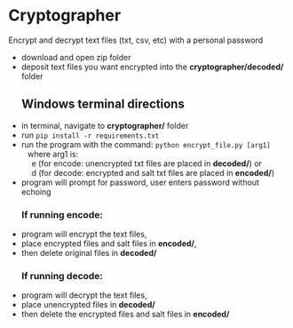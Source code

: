 # Cryptographer
Encrypt and decrypt text files (txt, csv, etc) with a personal password

- download and open zip folder
- deposit text files you want encrypted into the **cryptographer/decoded/** folder
  ## Windows terminal directions
- in terminal, navigate to **cryptographer/** folder
- run `pip install -r requirements.txt`
- run the program with the command: `python encrypt_file.py [arg1]` <br /> &ensp; where arg1 is:<br /> &emsp; e (for encode: unencrypted txt files are placed in **decoded/**) or <br /> &emsp; d (for decode: encrypted and salt txt files are placed in **encoded/**)
- program will prompt for password, user enters password without echoing
  ### If running encode: 
- program will encrypt the text files,
- place encrypted files and salt files in **encoded/**,
- then delete original files in **decoded/**
  ### If running decode:
- program will decrypt the text files,
- place unencrypted files in **decoded/**
- then delete the encrypted files and salt files in **encoded/** 
